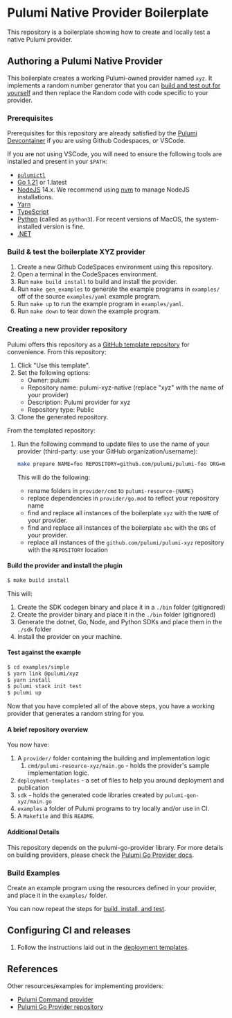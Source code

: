 # Pulumi Native Provider Boilerplate

This repository is a boilerplate showing how to create and locally test a native Pulumi provider.

## Authoring a Pulumi Native Provider

This boilerplate creates a working Pulumi-owned provider named `xyz`.
It implements a random number generator that you can [build and test out for yourself](#test-against-the-example) and then replace the Random code with code specific to your provider.


### Prerequisites

Prerequisites for this repository are already satisfied by the [Pulumi Devcontainer](https://github.com/pulumi/devcontainer) if you are using Github Codespaces, or VSCode.

If you are not using VSCode, you will need to ensure the following tools are installed and present in your `$PATH`:

* [`pulumictl`](https://github.com/pulumi/pulumictl#installation)
* [Go 1.21](https://golang.org/dl/) or 1.latest
* [NodeJS](https://nodejs.org/en/) 14.x.  We recommend using [nvm](https://github.com/nvm-sh/nvm) to manage NodeJS installations.
* [Yarn](https://yarnpkg.com/)
* [TypeScript](https://www.typescriptlang.org/)
* [Python](https://www.python.org/downloads/) (called as `python3`).  For recent versions of MacOS, the system-installed version is fine.
* [.NET](https://dotnet.microsoft.com/download)


### Build & test the boilerplate XYZ provider

1. Create a new Github CodeSpaces environment using this repository.
1. Open a terminal in the CodeSpaces environment.
1. Run `make build install` to build and install the provider.
1. Run `make gen_examples` to generate the example programs in `examples/` off of the source `examples/yaml` example program.
1. Run `make up` to run the example program in `examples/yaml`.
1. Run `make down` to tear down the example program.

### Creating a new provider repository

Pulumi offers this repository as a [GitHub template repository](https://docs.github.com/en/repositories/creating-and-managing-repositories/creating-a-repository-from-a-template) for convenience.  From this repository:

1. Click "Use this template".
1. Set the following options:
   * Owner: pulumi 
   * Repository name: pulumi-xyz-native (replace "xyz" with the name of your provider)
   * Description: Pulumi provider for xyz
   * Repository type: Public
1. Clone the generated repository.

From the templated repository:

1. Run the following command to update files to use the name of your provider (third-party: use your GitHub organization/username):

    ```bash
    make prepare NAME=foo REPOSITORY=github.com/pulumi/pulumi-foo ORG=myorg
    ```

   This will do the following:
   - rename folders in `provider/cmd` to `pulumi-resource-{NAME}`
   - replace dependencies in `provider/go.mod` to reflect your repository name
   - find and replace all instances of the boilerplate `xyz` with the `NAME` of your provider.
   - find and replace all instances of the boilerplate `abc` with the `ORG` of your provider.
   - replace all instances of the `github.com/pulumi/pulumi-xyz` repository with the `REPOSITORY` location

#### Build the provider and install the plugin

   ```bash
   $ make build install
   ```
   
This will:

1. Create the SDK codegen binary and place it in a `./bin` folder (gitignored)
2. Create the provider binary and place it in the `./bin` folder (gitignored)
3. Generate the dotnet, Go, Node, and Python SDKs and place them in the `./sdk` folder
4. Install the provider on your machine.

#### Test against the example
   
```bash
$ cd examples/simple
$ yarn link @pulumi/xyz
$ yarn install
$ pulumi stack init test
$ pulumi up
```

Now that you have completed all of the above steps, you have a working provider that generates a random string for you.

#### A brief repository overview

You now have:

1. A `provider/` folder containing the building and implementation logic
    1. `cmd/pulumi-resource-xyz/main.go` - holds the provider's sample implementation logic.
2. `deployment-templates` - a set of files to help you around deployment and publication
3. `sdk` - holds the generated code libraries created by `pulumi-gen-xyz/main.go`
4. `examples` a folder of Pulumi programs to try locally and/or use in CI.
5. A `Makefile` and this `README`.

#### Additional Details

This repository depends on the pulumi-go-provider library. For more details on building providers, please check
the [Pulumi Go Provider docs](https://github.com/pulumi/pulumi-go-provider).

### Build Examples

Create an example program using the resources defined in your provider, and place it in the `examples/` folder.

You can now repeat the steps for [build, install, and test](#test-against-the-example).

## Configuring CI and releases

1. Follow the instructions laid out in the [deployment templates](./deployment-templates/README-DEPLOYMENT.md).

## References

Other resources/examples for implementing providers:
* [Pulumi Command provider](https://github.com/pulumi/pulumi-command/blob/master/provider/pkg/provider/provider.go)
* [Pulumi Go Provider repository](https://github.com/pulumi/pulumi-go-provider)
